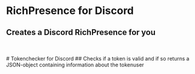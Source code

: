 # RichPresence for Discord
## Creates a Discord RichPresence for you
<br>
<br>
# Tokenchecker for Discord
## Checks if a token is valid and if so returns a JSON-object containing information about the tokenuser

